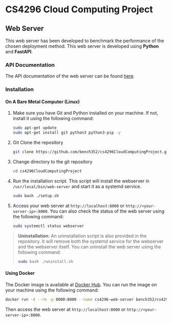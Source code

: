 # CS4296 Cloud Computing Project

## Web Server

This web server has been developed to benchmark the performance of the chosen deployment method. This web server is
developed using **Python** and **FastAPI**.

### API Documentation

The API documentation of the web server can be found [here](./web-server/README.md).

### Installation

#### On A Bare Metal Computer (Linux)

1. Make sure you have Git and Python installed on your machine. If not, install it using the following command:

   ```bash
   sudo apt-get update
   sudo apt-get install git python3 python3-pip -y
   ```

2. Git Clone the repository

   ```bash
   git clone https://github.com/bench352/cs4296CloudComputingProject.git
   ```

3. Change directory to the git repository

   ```bash
   cd cs4296CloudComputingProject
   ```

4. Run the installation script. This script will install the webserver in `/usr/local/bin/web-server` and start it as
   a systemd service.

    ```bash
    sudo bash ./setup.sh
    ```

5. Access your web server at `http://localhost:8000` or `http://<your-server-ip>:8000`. You can also check the status of
   the web server using the following command:

    ```bash
    sudo systemctl status webserver
    ```

> **Uninstallation**: An uninstallation script is also provided in the repository. It will remove both the systemd
> service for the webserver and the webserver itself. You can uninstall the web server using the following command:
>
>  ```bash
>  sudo bash ./uninstall.sh
>  ```

#### Using Docker

The Docker image is available
at [Docker Hub](https://hub.docker.com/r/bench352/cs4296-web-server-for-project). You can run the image
on your machine using the following command:

```bash
docker run -d --rm -p 8000:8000 --name cs4296-web-server bench352/cs4296-web-server-for-project:latest
```

Then access the web server at `http://localhost:8000` or `http://<your-server-ip>:8000`.
